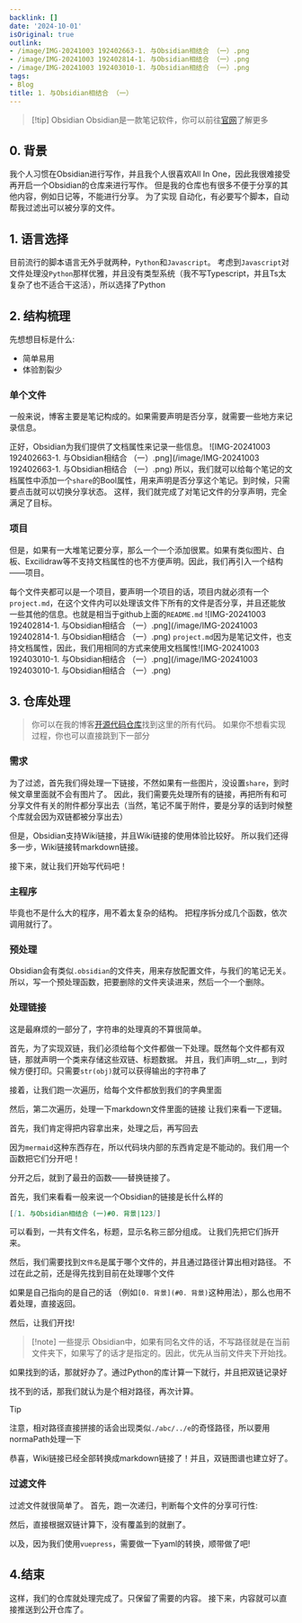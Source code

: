 ```yaml
---
backlink: []
date: '2024-10-01'
isOriginal: true
outlink:
- /image/IMG-20241003 192402663-1. 与Obsidian相结合 （一）.png
- /image/IMG-20241003 192402814-1. 与Obsidian相结合 （一）.png
- /image/IMG-20241003 192403010-1. 与Obsidian相结合 （一）.png
tags:
- Blog
title: 1. 与Obsidian相结合 （一）
---
```

> [!tip] Obsidian
> Obsidian是一款笔记软件，你可以前往[官网](https://obsidian.md/)了解更多
## 0. 背景
我个人习惯在Obsidian进行写作，并且我个人很喜欢All In One，因此我很难接受再开启一个Obsidian的仓库来进行写作。
但是我的仓库也有很多不便于分享的其他内容，例如日记等，不能进行分享。
为了实现 自动化，有必要写个脚本，自动帮我过滤出可以被分享的文件。  
## 1. 语言选择
目前流行的脚本语言无外乎就两种，`Python`和`Javascript`。
考虑到`Javascript`对文件处理没`Python`那样优雅，并且没有类型系统（我不写Typescript，并且Ts太复杂了也不适合干这活），所以选择了Python
## 2. 结构梳理
先想想目标是什么:
- 简单易用
- 体验割裂少
### 单个文件
一般来说，博客主要是笔记构成的。如果需要声明是否分享，就需要一些地方来记录信息。

正好，Obsidian为我们提供了文档属性来记录一些信息。
![IMG-20241003 192402663-1. 与Obsidian相结合 （一）.png](/image/IMG-20241003 192402663-1. 与Obsidian相结合 （一）.png)
所以，我们就可以给每个笔记的文档属性中添加一个`share`的Bool属性，用来声明是否分享这个笔记。到时候，只需要点击就可以切换分享状态。
这样，我们就完成了对笔记文件的分享声明，完全满足了目标。

### 项目
但是，如果有一大堆笔记要分享，那么一个一个添加很累。如果有类似图片、白板、Excilidraw等不支持文档属性的也不方便声明。因此，我们再引入一个结构——项目。

每个文件夹都可以是一个项目，要声明一个项目的话，项目内就必须有一个`project.md`，在这个文件内可以处理该文件下所有的文件是否分享，并且还能放一些其他的信息。也就是相当于github上面的`README.md`
![IMG-20241003 192402814-1. 与Obsidian相结合 （一）.png](/image/IMG-20241003 192402814-1. 与Obsidian相结合 （一）.png)
`project.md`因为是笔记文件，也支持文档属性，因此，我们用相同的方式来使用文档属性![IMG-20241003 192403010-1. 与Obsidian相结合 （一）.png](/image/IMG-20241003 192403010-1. 与Obsidian相结合 （一）.png)
## 3. 仓库处理
> 你可以在我的博客[开源代码仓库](https://github.com/erduotong/erduotong.github.io/tree/main/scripts/vault_transform)找到这里的所有代码。
> 如果你不想看实现过程，你也可以直接跳到下一部分

### 需求
为了过滤，首先我们得处理一下链接，不然如果有一些图片，没设置`share`，到时候文章里面就不会有图片了。
因此，我们需要先处理所有的链接，再把所有和可分享文件有关的附件都分享出去（当然，笔记不属于附件，要是分享的话到时候整个库就会因为双链都被分享出去）

但是，Obsidian支持Wiki链接，并且Wiki链接的使用体验比较好。
所以我们还得多一步，Wiki链接转markdown链接。

接下来，就让我们开始写代码吧！

### 主程序
毕竟也不是什么大的程序，用不着太复杂的结构。
把程序拆分成几个函数，依次调用就行了。


### 预处理
Obsidian会有类似`.obsidian`的文件夹，用来存放配置文件，与我们的笔记无关。
所以，写一个预处理函数，把要删除的文件夹读进来，然后一个一个删除。

### 处理链接
这是最麻烦的一部分了，字符串的处理真的不算很简单。

首先，为了实现双链，我们必须给每个文件都做一下处理。既然每个文件都有双链，那就声明一个类来存储这些双链、标题数据。
并且，我们声明__str__，到时候方便打印。只需要```str(obj)```就可以获得输出的字符串了

接着，让我们跑一次遍历，给每个文件都放到我们的字典里面

然后，第二次遍历，处理一下markdown文件里面的链接
让我们来看一下逻辑。

首先，我们肯定得把内容拿出来，处理之后，再写回去

因为`mermaid`这种东西存在，所以代码块内部的东西肯定是不能动的。我们用一个函数把它们分开吧！

分开之后，就到了最丑的函数——替换链接了。

首先，我们来看看一般来说一个Obsidian的链接是长什么样的
```markdown
[[1. 与Obsidian相结合 (一)#0. 背景|123]]
```
可以看到，一共有文件名，标题，显示名称三部分组成。
让我们先把它们拆开来。

然后，我们需要找到`文件名`是属于哪个文件的，并且通过路径计算出相对路径。
不过在此之前，还是得先找到目前在处理哪个文件

如果是自己指向的是自己的话 （例如`[0. 背景](#0. 背景)`这种用法），那么也用不着处理，直接返回。

然后，让我们开找!
> [!note] 一些提示
> Obsidian中，如果有同名文件的话，不写路径就是在当前文件夹下，如果写了的话才是指定的。因此，优先从当前文件夹下开始找。

如果找到的话，那就好办了。通过Python的库计算一下就行，并且把双链记录好

找不到的话，那我们就认为是个相对路径，再次计算。
> [!tip] 
> 注意，相对路径直接拼接的话会出现类似`./abc/../e`的奇怪路径，所以要用normaPath处理一下

恭喜，Wiki链接已经全部转换成markdown链接了！并且，双链图谱也建立好了。

### 过滤文件
过滤文件就很简单了。
首先，跑一次递归，判断每个文件的分享可行性:

然后，直接根据双链计算下，没有覆盖到的就删了。

以及，因为我们使用`vuepress`，需要做一下yaml的转换，顺带做了吧!

## 4.结束
这样，我们的仓库就处理完成了。只保留了需要的内容。
接下来，内容就可以直接推送到公开仓库了。